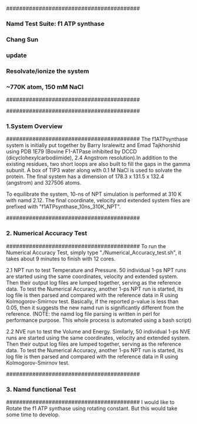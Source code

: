 #########################################
### Namd Test Suite: f1 ATP synthase  ###
### Chang Sun
### update
### Resolvate/ionize the system
### ~770K atom, 150 mM NaCl
#########################################

#########################################
### 1.System Overview                 ###
#########################################
The f1ATPsynthase system is initially put together by Barry Isralewitz and Emad Tajkhorshid using PDB 1E79 (Bovine F1-ATPase inhibited by DCCD (dicyclohexylcarbodiimide), 2.4 Angstrom resolution).In addition to the existing residues, two short loops are also built to fill the gaps in the gamma subunit. A box of TIP3 water along with 0.1 M NaCl is used to solvate the protein. The final system has a dimension of 178.3 x 131.5 x 132.4 (angstrom) and 327506 atoms.

To equilibrate the system, 10-ns of NPT simulation is performed at 310 K with namd 2.12. The final coordinate, velocity and extended system files are prefixed with "f1ATPsynthase_10ns_310K_NPT". 

#########################################
### 2. Numerical Accuracy Test        ###
#########################################
To run the Numerical Accuracy Test, simply type "./Numerical_Accuracy_test.sh", it takes about 9 minutes to finish with 12 cores.

2.1 NPT run to test Temperature and Pressure.
50 individual 1-ps NPT runs are started using the same coordinates, velocity and extended system. Then their output log files are lumped together, serving as the reference data. To test the Numerical Accuracy, another 1-ps NPT run is started, its log file is then parsed and compared with the reference data in R using Kolmogorov-Smirnov test. Basically, if the reported p-value is less than 0.05, then it suggests the new namd run is significantly different from the reference.
(NOTE: the namd log file parsing is written in perl for performance purpose. This whole process is automated using a bash script)

2.2 NVE run to test the Volume and Energy.
Similarly, 50 individual 1-ps NVE runs are started using the same coordinates, velocity and extended system. Then their output log files are lumped together, serving as the reference data. To test the Numerical Accuracy, another 1-ps NPT run is started, its log file is then parsed and compared with the reference data in R using Kolmogorov-Smirnov test.

#########################################
### 3. Namd functional Test           ###
#########################################
I would like to Rotate the f1 ATP synthase using rotating constant. But this would take some time to develop.
